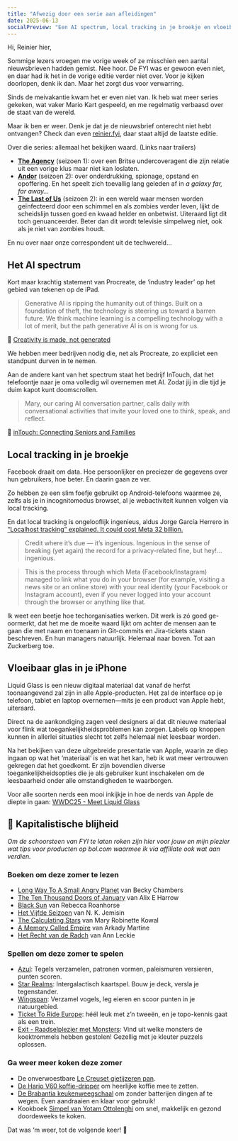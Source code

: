 ```yaml
---
title: "Afwezig door een serie aan afleidingen"
date: 2025-06-13
socialPreview: "Een AI spectrum, local tracking in je broekje en vloeibaar glas. De techwereld drukt z'n stempel weer eens op ons simpele zielen."
---
```


Hi, Reinier hier,

Sommige lezers vroegen me vorige week of ze misschien een aantal nieuwsbrieven hadden gemist. Nee hoor. De FYI was er gewoon even niet, en daar had ik het in de vorige editie verder niet over. Voor je kijken doorlopen, denk ik dan. Maar het zorgt dus voor verwarring.

Sinds de meivakantie kwam het er even niet van. Ik heb wat meer series gekeken, wat vaker Mario Kart gespeeld, en me regelmatig verbaasd over de staat van de wereld.

Maar ik ben er weer. Denk je dat je de nieuwsbrief onterecht niet hebt ontvangen? Check dan even [reinier.fyi](https://reinier.fyi), daar staat altijd de laatste editie.

Over die series: allemaal het bekijken waard. (Links naar trailers)

- **[The Agency](https://youtu.be/pAxMy31nffA)** (seizoen 1): over een Britse undercoveragent die zijn relatie uit een vorige klus maar niet kan loslaten.
- **[Andor](https://youtu.be/AE4wxt70aUM)** (seizoen 2): over onderdrukking, spionage, opstand en opoffering. En het speelt zich toevallig lang geleden af in _a galaxy far, far away…_
- **[The Last of Us](https://youtu.be/_zHPsmXCjB0)** (seizoen 2): in een wereld waar mensen worden geïnfecteerd door een schimmel en als zombies verder leven, lijkt de scheidslijn tussen goed en kwaad helder en onbetwist. Uiteraard ligt dit toch genuanceerder. Beter dan dit wordt televisie simpelweg niet, ook als je niet van zombies houdt.

En nu over naar onze correspondent uit de techwereld…

## Het AI spectrum

Kort maar krachtig statement van Procreate, de ‘industry leader’ op het gebied van tekenen op de iPad.

> Generative AI is ripping the humanity out of things. Built on a foundation of theft, the technology is steering us toward a barren future. We think machine learning is a compelling technology with a lot of merit, but the path generative AI is on is wrong for us.

🤩 [Creativity is made, not generated](https://procreate.com/ai)

We hebben meer bedrijven nodig die, net als Procreate, zo expliciet een standpunt durven in te nemen.

Aan de andere kant van het spectrum staat het bedrijf InTouch, dat het telefoontje naar je oma volledig wil overnemen met AI. Zodat jij in die tijd je duim kapot kunt doomscrollen.

> Mary, our caring AI conversation partner, calls daily with conversational activities that invite your loved one to think, speak, and reflect.

🤢 [inTouch: Connecting Seniors and Families](https://www.intouch.family/en)

## Local tracking in je broekje

Facebook draait om data. Hoe persoonlijker en preciezer de gegevens over hun gebruikers, hoe beter. En daarin gaan ze ver.

Zo hebben ze een slim foefje gebruikt op Android-telefoons waarmee ze, zelfs als je in incognitomodus browset, al je webactiviteit kunnen volgen via local tracking.

En dat local tracking is ongelooflijk ingenieus, aldus Jorge García Herrero in [“Localhost tracking” explained. It could cost Meta 32 billion.](https://www.zeropartydata.es/p/localhost-tracking-explained-it-could?hide_intro_popup=true)

> Credit where it’s due — it’s ingenious. Ingenious in the sense of breaking (yet again) the record for a privacy-related fine, but hey!... ingenious.

> This is the process through which Meta (Facebook/Instagram) managed to link what you do in your browser (for example, visiting a news site or an online store) with your real identity (your Facebook or Instagram account), even if you never logged into your account through the browser or anything like that.

Ik weet een beetje hoe techorganisaties werken. Dit werk is zó goed ge-oormerkt, dat het me de moeite waard lijkt om achter de mensen aan te gaan die met naam en toenaam in Git-commits en Jira-tickets staan beschreven. En hun managers natuurlijk. Helemaal naar boven. Tot aan Zuckerberg toe.

## Vloeibaar glas in je iPhone

Liquid Glass is een nieuw digitaal materiaal dat vanaf de herfst toonaangevend zal zijn in alle Apple-producten. Het zal de interface op je telefoon, tablet en laptop overnemen—mits je een product van Apple hebt, uiteraard.

Direct na de aankondiging zagen veel designers al dat dit nieuwe materiaal voor flink wat toegankelijkheidsproblemen kan zorgen. Labels op knoppen kunnen in allerlei situaties slecht tot zelfs helemaal niet leesbaar worden.

Na het bekijken van deze uitgebreide presentatie van Apple, waarin ze diep ingaan op wat het ‘materiaal’ is en wat het kan, heb ik wat meer vertrouwen gekregen dat het goedkomt. Er zijn bovendien diverse toegankelijkheidsopties die je als gebruiker kunt inschakelen om de leesbaarheid onder alle omstandigheden te waarborgen.

Voor alle soorten nerds een mooi inkijkje in hoe de nerds van Apple de diepte in gaan: [WWDC25 - Meet Liquid Glass](https://www.youtube.com/watch?v=IrGYUq1mklk)

## 🔮 Kapitalistische blijheid

_Om de schoorsteen van FYI te laten roken zijn hier voor jouw en mijn plezier wat tips voor producten op bol.com waarmee ik via affiliate ook wat aan verdien._


### Boeken om deze zomer te lezen

- [Long Way To A Small Angry Planet](https://partner.bol.com/click/click?p=2&t=url&s=1066120&f=TXL&url=https%3A%2F%2Fwww.bol.com%2Fnl%2Fnl%2Ff%2Fthe-long-way-to-a-small-angry-planet%2F9200000034375959%2F&name=Long%20Way%20To%20A%20Small%20Angry%20Planet%2C%20Chambers%20Becky) van Becky Chambers
- [The Ten Thousand Doors of January](https://partner.bol.com/click/click?p=2&t=url&s=1066120&f=TXL&url=https%3A%2F%2Fwww.bol.com%2Fnl%2Fnl%2Ff%2Fthe-ten-thousand-doors-of-january%2F9200000104579255%2F&name=The%20Ten%20Thousand%20Doors%20of%20January%2C%20Alix%20E.%20Harrow) van Alix E Harrow
- [Black Sun](https://partner.bol.com/click/click?p=2&t=url&s=1066120&f=TXL&url=https%3A%2F%2Fwww.bol.com%2Fnl%2Fnl%2Ff%2Fblack-sun%2F9200000129860374%2F&name=Black%20Sun%2C%20Rebecca%20Roanhorse) van Rebecca Roanhorse
- [Het Vijfde Seizoen](https://partner.bol.com/click/click?p=2&t=url&s=1066120&f=TXL&url=https%3A%2F%2Fwww.bol.com%2Fnl%2Fnl%2Ff%2Fde-gebroken-aarde-1-het-vijfde-seizoen%2F9200000091371720%2F&name=De%20gebroken%20aarde%201%20-%20Het%20Vijfde%20Seizoen%2C%20N.K....) van N. K. Jemisin
- [The Calculating Stars](https://partner.bol.com/click/click?p=2&t=url&s=1066120&f=TXL&url=https%3A%2F%2Fwww.bol.com%2Fnl%2Fnl%2Ff%2Fthe-calculating-stars%2F9200000082133196%2F&name=The%20Calculating%20Stars%2C%20Mary%20Robinette%20Kowal) van Mary Robinette Kowal
- [A Memory Called Empire](https://partner.bol.com/click/click?p=2&t=url&s=1066120&f=TXL&url=https%3A%2F%2Fwww.bol.com%2Fnl%2Fnl%2Ff%2Fmemory-called-empire%2F9200000091494741%2F&name=Memory%20Called%20Empire%2C%20Arkady%20Martine) van Arkady Martine
- [Het Recht van de Radch](https://partner.bol.com/click/click?p=2&t=url&s=1066120&f=TXL&url=https%3A%2F%2Fwww.bol.com%2Fnl%2Fnl%2Fp%2Fradch-1-het-recht-van-de-radch%2F9300000023537382%2F&name=Radch%201%20-%20Het%20Recht%20van%20de%20Radch%2C%20Ann%20Leckie) van Ann Leckie

### Spellen om deze zomer te spelen

- [Azul](https://partner.bol.com/click/click?p=2&t=url&s=1066120&f=TXL&url=https%3A%2F%2Fwww.bol.com%2Fnl%2Fnl%2Fp%2Fazul-bordspel%2F9200000086976904%2F&name=Next%20Move%20Games%20-%20Azul%20-%20Bordspel%20-%20Basisspel%20...): Tegels verzamelen, patronen vormen, paleismuren versieren, punten scoren.
- [Star Realms](https://partner.bol.com/click/click?p=2&t=url&s=1066120&f=TXL&url=https%3A%2F%2Fwww.bol.com%2Fnl%2Fnl%2Fp%2Fstar-realms-base-set-kaartspel%2F9200000039533934%2F&name=Star%20Realms%20Base%20Set%20Kaartspel): Intergalactisch kaartspel. Bouw je deck, versla je tegenstander.
- [Wingspan](https://partner.bol.com/click/click?p=2&t=url&s=1066120&f=TXL&url=https%3A%2F%2Fwww.bol.com%2Fnl%2Fnl%2Fp%2Fwingspan-bordspel%2F9200000104691586%2F&name=999%20Games%20-%20Wingspan%20-%20Bordspel%20-%20Prachtig%20vor...): Verzamel vogels, leg eieren en scoor punten in je natuurgebied.
- [Ticket To Ride Europe](https://partner.bol.com/click/click?p=2&t=url&s=1066120&f=TXL&url=https%3A%2F%2Fwww.bol.com%2Fnl%2Fp%2Fticket-to-ride-europe-bordspel%2F1004004006510342%2F&name=Ticket%20to%20Ride%20Europe%20-%20Bordspel): héél leuk met z’n tweeën, en je topo-kennis gaat als een trein.
- [Exit - Raadselplezier met Monsters](https://partner.bol.com/click/click?p=2&t=url&s=1066120&f=TXL&url=https%3A%2F%2Fwww.bol.com%2Fnl%2Fnl%2Fp%2Fexit-kids-raadselplezier-met-monsters-breinbreker%2F9300000180307553%2F&name=EXIT%20-%20KIDS%3A%20Raadselplezier): Vind uit welke monsters de koektrommels hebben gestolen! Gezellig met je kleuter puzzels oplossen.

### Ga weer meer koken deze zomer

- De onverwoestbare [Le Creuset gietijzeren pan](https://partner.bol.com/click/click?p=2&t=url&s=1066120&f=TXL&url=https%3A%2F%2Fwww.bol.com%2Fnl%2Fnl%2Fp%2Fle-creuset-gietijzeren-ronde-skillet-26cm-coastal-blue%2F9300000220035766%2F&name=Le%20Creuset%20-%20Gietijzeren%20-%20Ronde%20Skillet%2026cm%20...).
- [De Hario V60 koffie-dripper](https://partner.bol.com/click/click?p=2&t=url&s=1066120&f=TXL&url=https%3A%2F%2Fwww.bol.com%2Fnl%2Fp%2Fhario-v60-drip-decanter-02%2F9200000040262918%2F&name=Hario%20V60%20Drip%20Decanter%2002) om heerlijke koffie mee te zetten.
- [De Brabantia keukenweegschaal](https://partner.bol.com/click/click?p=2&t=url&s=1066118&f=TXL&url=https%3A%2F%2Fwww.bol.com%2Fnl%2Fp%2Fbrabantia-tasty-keukenweegschaal-digitaal-met-dynamo-dark-grey%2F9200000106249005%2F&name=Brabantia%20Keukenweegschaal) om zonder batterijen dingen af te wegen. Even aandraaien en klaar voor gebruik!
- Kookboek [Simpel van Yotam Ottolenghi](https://partner.bol.com/click/click?p=2&t=url&s=1066120&f=TXL&url=https%3A%2F%2Fwww.bol.com%2Fnl%2Fnl%2Fp%2Fsimpel%2F9200000091266387%2F&name=Simpel%2C%20Yotam%20Ottolenghi) om snel, makkelijk en gezond doordeweeks te koken.

Dat was ‘m weer, tot de volgende keer! 👋